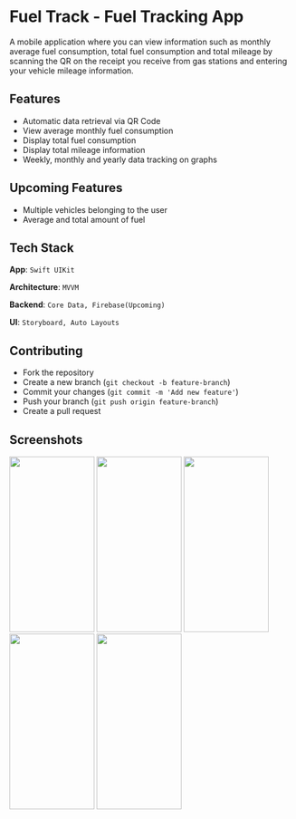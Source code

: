 
# Fuel Track - Fuel Tracking App

A mobile application where you can view information such as monthly average fuel consumption, total fuel consumption and total mileage by scanning the QR on the receipt you receive from gas stations and entering your vehicle mileage information. 


## Features

- Automatic data retrieval via QR Code
- View average monthly fuel consumption
- Display total fuel consumption
- Display total mileage information
- Weekly, monthly and yearly data tracking on graphs

## Upcoming Features

- Multiple vehicles belonging to the user
- Average and total amount of fuel

## Tech Stack

**App**:  `Swift UIKit`

**Architecture**:  `MVVM`

**Backend**:  `Core Data, Firebase(Upcoming)`

**UI**:  `Storyboard, Auto Layouts`


## Contributing

- Fork the repository
- Create a new branch (`git checkout -b feature-branch`)
- Commit your changes (`git commit -m 'Add new feature'`)
- Push your branch (`git push origin feature-branch`)
- Create a pull request


## Screenshots

<img src="https://github.com/kadiroruc/FuelTrack/assets/92309764/79504287-b0dc-48ac-81e5-d7ee60e1496b" width=150 height=310>
<img src="https://github.com/kadiroruc/FuelTrack/assets/92309764/baa6f2d2-9741-4770-833c-2ac1120c3da0" width=150 height=310>
<img src="https://github.com/kadiroruc/FuelTrack/assets/92309764/7a64bd65-f5b6-4873-a2be-da69744da766" width=150 height=310>
<img src="https://github.com/kadiroruc/FuelTrack/assets/92309764/f01b3b53-18b7-426a-afa9-a84286fdafd8" width=150 height=310>
<img src="https://github.com/kadiroruc/FuelTrack/assets/92309764/4320a768-1e21-4071-a193-d93d5c774c9e" width=150 height=310>



